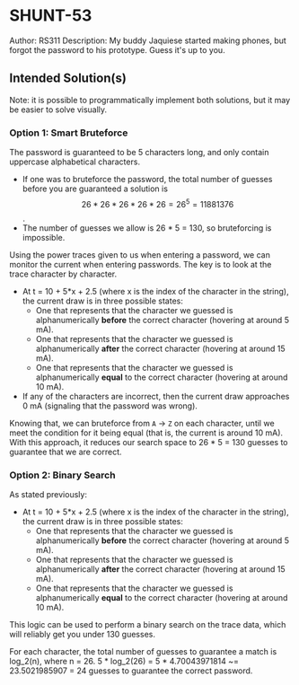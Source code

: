 # SHUNT-53
Author: RS311
Description: My buddy Jaquiese started making phones, but forgot the password to his prototype. Guess it's up to you.

## Intended Solution(s)
Note: it is possible to programmatically implement both solutions, but it may be easier to solve visually.

### Option 1: Smart Bruteforce
The password is guaranteed to be 5 characters long, and only contain uppercase alphabetical characters. 
- If one was to bruteforce the password, the total number of guesses before you are guaranteed a solution is $$26 * 26 * 26 * 26 * 26 = 26^5 = 11881376$$.
- The number of guesses we allow is 26 * 5 = 130, so bruteforcing is impossible.

Using the power traces given to us when entering a password, we can monitor the current when entering passwords. The key is to look at the trace character by character.
- At t = 10 + 5*x + 2.5 (where x is the index of the character in the string), the current draw is in three possible states: 
  - One that represents that the character we guessed is alphanumerically **before** the correct character (hovering at around 5 mA).
  - One that represents that the character we guessed is alphanumerically **after** the correct character (hovering at around 15 mA).
  - One that represents that the character we guessed is alphanumerically **equal** to the correct character (hovering at around 10 mA).
- If any of the characters are incorrect, then the current draw approaches 0 mA (signaling that the password was wrong).

Knowing that, we can bruteforce from `A` -> `Z` on each character, until we meet the condition for it being equal (that is, the current is around 10 mA). With this approach, it reduces our search space to 26 * 5 = 130 guesses to guarantee that we are correct.

### Option 2: Binary Search
As stated previously:
- At t = 10 + 5*x + 2.5 (where x is the index of the character in the string), the current draw is in three possible states: 
  - One that represents that the character we guessed is alphanumerically **before** the correct character (hovering at around 5 mA).
  - One that represents that the character we guessed is alphanumerically **after** the correct character (hovering at around 15 mA).
  - One that represents that the character we guessed is alphanumerically **equal** to the correct character (hovering at around 10 mA).
  
This logic can be used to perform a binary search on the trace data, which will reliably get you under 130 guesses. 

For each character, the total number of guesses to guarantee a match is log_2(n), where n = 26. 5 * log_2(26) = 5 * 4.70043971814 ~= 23.5021985907 = 24 guesses to guarantee the correct password.